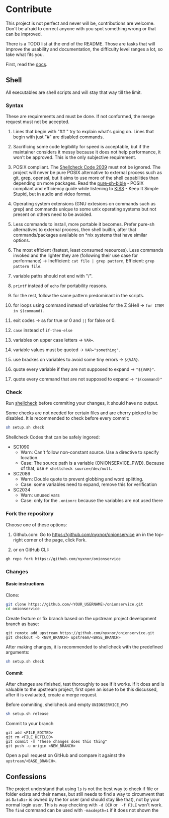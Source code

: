 # Contribute

This project is not perfect and never will be, contributions are welcome. Don't be afraid to correct anyone with you spot something wrong or that can be improved.

There is a TODO list at the end of the README. Those are tasks that will improve the usability and documentation, the difficulty level ranges a lot, so take what fits you.

First, read the [docs](https://github.com/nyxnor/onionservice/tree/main/docs).

## Shell

All executables are shell scripts and will stay that way till the limit.

### Syntax

These are requirements and must be done. If not conformed, the merge request must not be accepted.

1. Lines that begin with "## " try to explain what's going on. Lines that begin with just "#" are disabled commands.

1. Sacrificing some code legibility for speed is acceptable, but if the maintainer considers it messy because it does not help performance, it won't be approved. This is the only subjective requirement.

1. POSIX compliant. The [Shellcheck Code 2039](https://github.com/koalaman/shellcheck/wiki/SC2039) must not be ignored. The project will never be pure POSIX alternative to external process such as git, grep, openssl, but it aims to use more of the shell capabilities than depending on more packages. Read the [pure-sh-bible](https://github.com/dylanaraps/pure-sh-bible) - POSIX compliant and efficiency guide while listening to [KISS](https://www.youtube.com/watch?v=EFMD7Usflbg) - Keep It Simple Stupid, but in audio and video format.

1. Operating system extensions (GNU extesions on commands such as grep) and commands unique to some unix operating systems but not present on others need to be avoided.

1. Less commands to install, more portable it becomes. Prefer pure-sh alternatives to external process, then shell builtin, after that commands/packages available on *nix systems that have similar options.

1. The most efficient (fastest, least consumed resources). Less commands invoked and the lighter they are (following their use case for performance) -> Inefficient: `cat file | grep pattern`, Efficient: `grep pattern file`.

1. variable paths should not end with "/".

1. `printf` instead of `echo` for portability reasons.
1. for the rest, follow the same pattern predominant in the scripts.
1. for loops using command instead of variables for the Z SHell -> `for ITEM in $(command)`.
1. exit codes -> `&&` for true or 0 and `||` for false or 0.
1. `case` instead of `if-then-else`
1. variables on upper case letters -> `VAR=`.
1. variable values must be quoted -> `VAR="something"`.
1. use brackes on variables to avoid some tiny errors -> `${VAR}`.
1. quote every variable if they are not supposed to expand -> `"${VAR}"`.
1. quote every command that are not supposed to expand -> `"$(command)"`

### Check

Run [shellcheck](https://github.com/koalaman/shellcheck) before commiting your changes, it should have no output.

Some checks are not needed for certain files and are cherry picked to be disabled. It is recommended to check before every commit:

```sh
sh setup.sh check
```

Shellcheck Codes that can be safely ingored:

* SC1090
  * Warn: Can't follow non-constant source. Use a directive to specify location.
  * Case: The source path is a variable (ONIONSERVICE_PWD). Because of that, use `# shellcheck source=/dev/null`.
* SC2086
  * Warn: Double quote to prevent globbing and word splitting.
  * Case: some variables need to expand, remove this for verification
* SC2034
  * Warn: unused vars
  * Case: only for the `.onionrc` because the variables are not used there

### Fork the repository

Choose one of these options:

1. Github.com: Go to https://github.com/nyxnor/onionservice an in the top-right corner of the page, click Fork.

1. or on GitHub CLI:
```sh
gh repo fork https://github.com/nyxnor/onionservice
```

### Changes

#### Basic instructions

Clone:
```sh
git clone https://github.com/<YOUR_USERNAME>/onionservice.git
cd onionservice
```

Create feature or fix branch based on the upstream project development branch as base:
```git
git remote add upstream https://github.com/nyxnor/onionservice.git
git checkout -b <NEW_BRANCH> upstream/<BASE_BRANCH>
```

After making changes, it is recommended to shellcheck with the predefined arguments:
```sh
sh setup.sh check
```

#### Commit

After changes are finished, test thoroughly to see if it works.
If it does and is valuable to the upstream project, first open an issue to be this discussed, after it is evaluated, create a merge request.

Before commiting, shellcheck and empty `ONIONSERVICE_PWD`
```sh
sh setup.sh release
```

Commit to your branch
```git
git add <FILE_EDITED>
git rm <FILE_DETELED>
git commit -m "These changes does this thing"
git push -u origin <NEW_BRANCH>
```

Open a pull request on GitHub and compare it against the `upstream/<BASE_BRANCH>`.

## Confessions

The project understand that using `ls` is not the best way to check if file or folder exists and their names, but still needs to find a way to circumvent that as `DataDir` is owned by the tor user (and should stay like that), not by your normal login user. This is way checking with `-d DIR` or ` -f FILE` won't work. The `find` command can be used with `-maxdepth=1` if it does not shown the
